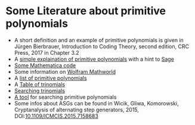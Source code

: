 # Some Literature about primitive polynomials

- A short definition and an example of primitive polynomials is given in Jürgen Bierbrauer, Introduction to Coding Theory, second edition, CRC Press, 2017 in Chapter 3.2 
- A [simple explaination of primitive polynomials](https://cs.stackexchange.com/questions/62759/check-if-a-given-polynomial-is-primitive) with a hint to [Sage](https://www.sagemath.org/)
- [Some Mathematica code](https://forums.wolfram.com/mathgroup/archive/2005/Apr/msg00268.html)
- Some information on [Wolfram Mathworld](https://mathworld.wolfram.com/PrimitivePolynomial.html)
- A [list of primitive polynomials](https://www.partow.net/programming/polynomials/index.html)
- A [Table of trinomials](https://maths-people.anu.edu.au/~brent/ftp/trinom/table.txt)
- [Searching trinomials](https://maths-people.anu.edu.au/~brent/pd/rpb235.pdf)
- [A tool](http://seanerikoconnor.freeservers.com/Mathematics/AbstractAlgebra/PrimitivePolynomials/overview.html) for searching primitive polynomials
- Some infos about ASGs can be found in Wicik, Gliwa, Komorowski, Cryptanalysis of alternating step generators, 2015, DOI:[10.1109/ICMCIS.2015.7158683](http://dx.doi.org/10.1109/ICMCIS.2015.7158683)
